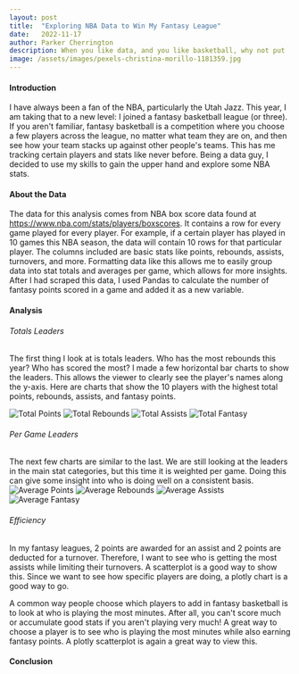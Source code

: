```yaml
---
layout: post
title:  "Exploring NBA Data to Win My Fantasy League"
date:   2022-11-17
author: Parker Cherrington
description: When you like data, and you like basketball, why not put 'em together?
image: /assets/images/pexels-christina-morillo-1181359.jpg
---
```


#### Introduction
I have always been a fan of the NBA, particularly the Utah Jazz. This year, I am taking that to a new level: I joined a fantasy basketball league (or three). If you aren't familiar, fantasy basketball is a competition where you choose a few players across the league, no matter what team they are on, and then see how your team stacks up against other people's teams. This has me tracking certain players and stats like never before. Being a data guy, I decided to use my skills to gain the upper hand and explore some NBA stats.

#### About the Data
The data for this analysis comes from NBA box score data found at https://www.nba.com/stats/players/boxscores. It contains a row for every game played for every player. For example, if a certain player has played in 10 games this NBA season, the data will contain 10 rows for that particular player. The columns included are basic stats like points, rebounds, assists, turnovers, and more. Formatting data like this allows me to easily group data into stat totals and averages per game, which allows for more insights. After I had scraped this data, I used Pandas to calculate the number of fantasy points scored in a game and added it as a new variable.

#### Analysis
###### Totals Leaders
The first thing I look at is totals leaders. Who has the most rebounds this year? Who has scored the most? I made a few horizontal bar charts to show the leaders. This allows the viewer to clearly see the player's names along the y-axis. Here are charts that show the 10 players with the highest total points, rebounds, assists, and fantasy points.

![Total Points]()
![Total Rebounds]()
![Total Assists]()
![Total Fantasy]()

###### Per Game Leaders
The next few charts are similar to the last. We are still looking at the leaders in the main stat categories, but this time it is weighted per game. Doing this can give some insight into who is doing well on a consistent basis.
![Average Points]()
![Average Rebounds]()
![Average Assists]()
![Average Fantasy]()

###### Efficiency
In my fantasy leagues, 2 points are awarded for an assist and 2 points are deducted for a turnover. Therefore, I want to see who is getting the most assists while limiting their turnovers. A scatterplot is a good way to show this. Since we want to see how specific players are doing, a plotly chart is a good way to go.



A common way people choose which players to add in fantasy basketball is to look at who is playing the most minutes. After all, you can't score much or accumulate good stats if you aren't playing very much! A great way to choose a player is to see who is playing the most minutes while also earning fantasy points. A plotly scatterplot is again a great way to view this.



#### Conclusion


